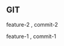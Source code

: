 ## GIT ##

feature-2 , commit-2

<!-- This is git first line of code from main branch -->

feature-1 , commit-1